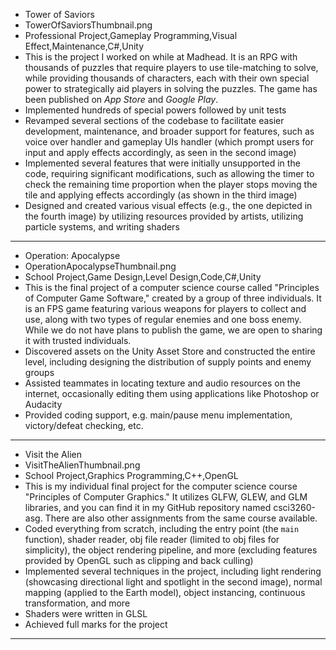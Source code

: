 - Tower of Saviors
- TowerOfSaviorsThumbnail.png
- Professional Project,Gameplay Programming,Visual Effect,Maintenance,C#,Unity
- This is the project I worked on while at Madhead. It is an RPG with thousands of puzzles that require players to use tile-matching to solve, while providing thousands of characters, each with their own special power to strategically aid players in solving the puzzles. The game has been published on <i>App Store</i> and <i>Google Play</i>.
- Implemented hundreds of special powers followed by unit tests
- Revamped several sections of the codebase to facilitate easier development, maintenance, and broader support for features, such as voice over handler and gameplay UIs handler (which prompt users for input and apply effects accordingly, as seen in the second image)
- Implemented several features that were initially unsupported in the code, requiring significant modifications, such as allowing the timer to check the remaining time proportion when the player stops moving the tile and applying effects accordingly (as shown in the third image)
- Designed and created various visual effects (e.g., the one depicted in the fourth image) by utilizing resources provided by artists, utilizing particle systems, and writing shaders
---
- Operation: Apocalypse
- OperationApocalypseThumbnail.png
- School Project,Game Design,Level Design,Code,C#,Unity
- This is the final project of a computer science course called "Principles of Computer Game Software," created by a group of three individuals. It is an FPS game featuring various weapons for players to collect and use, along with two types of regular enemies and one boss enemy. While we do not have plans to publish the game, we are open to sharing it with trusted individuals.
- Discovered assets on the Unity Asset Store and constructed the entire level, including designing the distribution of supply points and enemy groups
- Assisted teammates in locating texture and audio resources on the internet, occasionally editing them using applications like Photoshop or Audacity
- Provided coding support, e.g. main/pause menu implementation, victory/defeat checking, etc.
---
- Visit the Alien
- VisitTheAlienThumbnail.png
- School Project,Graphics Programming,C++,OpenGL
- This is my individual final project for the computer science course "Principles of Computer Graphics." It utilizes GLFW, GLEW, and GLM libraries, and you can find it in my GitHub repository named csci3260-asg. There are also other assignments from the same course available.
- Coded everything from scratch, including the entry point (the <code>main</code> function), shader reader, obj file reader (limited to obj files for simplicity), the object rendering pipeline, and more (excluding features provided by OpenGL such as clipping and back culling)
- Implemented several techniques in the project, including light rendering (showcasing directional light and spotlight in the second image), normal mapping (applied to the Earth model), object instancing, continuous transformation, and more
- Shaders were written in GLSL
- Achieved full marks for the project
---
